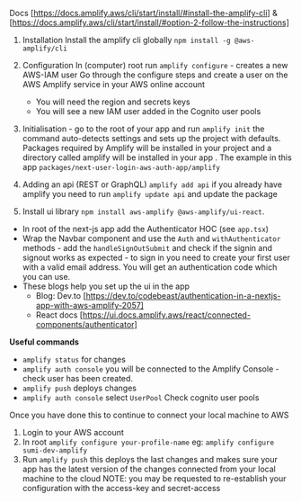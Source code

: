 Docs
[https://docs.amplify.aws/cli/start/install/#install-the-amplify-cli] &
[https://docs.amplify.aws/cli/start/install/#option-2-follow-the-instructions]

1. Installation
   Install the amplify cli globally
   `npm install -g @aws-amplify/cli`

2. Configuration
   In (computer) root run
   `amplify configure` - creates a new AWS-IAM user
   Go through the configure steps and create a user on the AWS Amplify service in your AWS online account

   - You will need the region and secrets keys
   - You will see a new IAM user added in the Cognito user pools

3. Initialisation - go to the root of your app and run `amplify init` the command auto-detects settings and sets up the project with defaults. Packages required by Amplify will be installed in your project and a directory called amplify will be installed in your app . The example in this app `packages/next-user-login-aws-auth-app/amplify`

4. Adding an api (REST or GraphQL) `amplify add api` if you already have amplify you need to run `amplify update api` and update the package

5. Install ui library `npm install aws-amplify @aws-amplify/ui-react`.

- In root of the next-js app add the Authenticator HOC (see `app.tsx`)
- Wrap the Navbar component and use the `Auth` and `withAuthenticator` methods - add the `handleSignOutSubmit` and check if the signin and signout works as expected - to sign in you need to create your first user with a valid email address. You will get an authentication code which you can use.
- These blogs help you set up the ui in the app
  - Blog: Dev.to [https://dev.to/codebeast/authentication-in-a-nextjs-app-with-aws-amplify-2057]
  - React docs [https://ui.docs.amplify.aws/react/connected-components/authenticator]

**Useful commands**

- `amplify status` for changes
- `amplify auth console` you will be connected to the Amplify Console - check user has been created.
- `amplify push` deploys changes
- `amplify auth console` select `UserPool` Check cognito user pools

Once you have done this to continue to connect your local machine to AWS

1. Login to your AWS account
2. In root `amplify configure your-profile-name` eg: `amplify configure sumi-dev-amplify`
3. Run `amplify push` this deploys the last changes and makes sure your app has the latest version of the changes connected from your local machine to the cloud
   NOTE: you may be requested to re-establish your configuration with the access-key and secret-access
